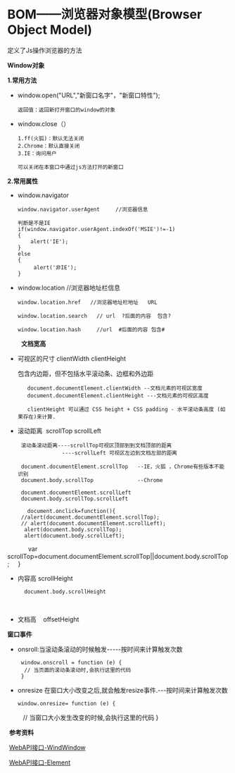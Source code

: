 BOM——浏览器对象模型(Browser Object Model) 
=================

定义了Js操作浏览器的方法

**Window对象**

**1.常用方法**

* window.open("URL","新窗口名字"，"新窗口特性");
      
      返回值：返回新打开窗口的window的对象
      
* window.close（）
      
      1.ff(火狐)：默认无法关闭
      2.Chrome：默认直接关闭
      3.IE：询问用户
      
      可以关闭在本窗口中通过js方法打开的新窗口
      
**2.常用属性**

  * window.navigator
   
        window.navigator.userAgent     //浏览器信息

        判断是不是IE
        if(window.navigator.userAgent.indexOf('MSIE')!=-1)
        {
            alert('IE');
        }
        else
        {
             alert('非IE');
        }
        
  * window.location        //浏览器地址栏信息
  
        window.location.href   //浏览器地址栏地址   URL
        
        window.location.search   // url  ?后面的内容  包含?
        
        window.location.hash     //url  #后面的内容 包含#
        
        
**文档宽高**

 * 可视区的尺寸 clientWidth   clientHeight      
   
   	  包含内边距，但不包括水平滚动条、边框和外边距
	 
          document.documentElement.clientWidth --文档元素的可视区宽度  
          document.documentElement.clientHeight ---文档元素的可视区高度 
	  
          clientHeight 可以通过 CSS height + CSS padding - 水平滚动条高度 (如果存在)来计算.
     
 
 * 滚动距离  scrollTop scrollLeft
  
        滚动条滚动距离----scrollTop可视区顶部到到文档顶部的距离
                     ----scrollLeft 可视区左边到文档左部的距离

        document.documentElement.scrollTop   --IE，火狐 ，Chrome有些版本不能识别
        document.body.scrollTop              --Chrome

        document.documentElement.scrollLeft
        document.body.scrollTop.scrollLeft

          document.onclick=function(){
		//alert(document.documentElement.scrollTop);
		// alert(document.documentElement.scrollLeft);
		 alert(document.body.scrollTop);
		 alert(document.body.scrollLeft);  
             var scrollTop=document.documentElement.scrollTop||document.body.scrollTop;
	      }

* 内容高 scrollHeight

        document.body.scrollHeight
        
* 文档高    offsetHeight
       
 
**窗口事件**

* onsroll:当滚动条滚动的时候触发-----按时间来计算触发次数
   
	   window.onscroll = function (e) {
	    // 当页面的滚动条滚动时,会执行这里的代码
	   }
   
* onresize 在窗口大小改变之后,就会触发resize事件.---按时间来计算触发次数

	  window.onresize= function (e) {
	    // 当窗口大小发生改变的时候,会执行这里的代码
	   }
 
  
  **参考资料**
  
  [WebAPI接口-WindWindow](https://developer.mozilla.org/zh-CN/docs/Web/API/Window)
  
  [WebAPI接口-Element](https://developer.mozilla.org/zh-CN/docs/Web/API/Element)
     
